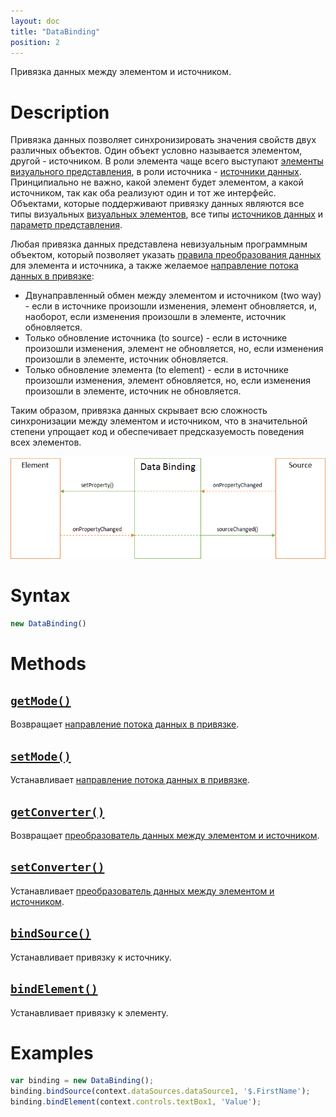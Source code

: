 ```yaml
---
layout: doc
title: "DataBinding"
position: 2
---
```


Привязка данных между элементом и источником.

# Description

Привязка данных позволяет синхронизировать значения свойств двух различных объектов. Один объект
условно называется элементом, другой - источником. В роли элемента чаще всего выступают
[элементы](../KeyConcepts/Element/) [визуального представления](../KeyConcepts/View/), в роли
источника - [источники данных](../DataSources/). Принципиально не важно, какой элемент будет
элементом, а какой источником, так как оба реализуют один и тот же интерфейс. Объектами, которые
поддерживают привязку данных являются все типы визуальных [визуальных элементов](../KeyConcepts/Element/),
все типы [источников данных](../DataSources/) и [параметр представления](../KeyConcepts/Parameter).

Любая привязка данных представлена невизуальным программным объектом, который позволяет указать
[правила преобразования данных](BindingConverter/) для элемента и источника, а также желаемое
[направление потока данных в привязке](BindingMode/):

* Двунаправленный обмен между элементом и источником (two way) - если в источнике произошли изменения,
элемент обновляется, и, наоборот, если изменения произошли в элементе, источник обновляется.
* Только обновление источника (to source) - если в источнике произошли изменения, элемент не обновляется,
но, если изменения произошли в элементе, источник обновляется.
* Только обновление элемента (to element) - если в источнике произошли изменения, элемент обновляется,
но, если изменения произошли в элементе, источник не обновляется.

Таким образом, привязка данных скрывает всю сложность синхронизации между элементом и источником,
что в значительной степени упрощает код и обеспечивает предсказуемость поведения всех элементов.

![](DataBindingAspects.png)

# Syntax

```js
new DataBinding()
```

# Methods

## [`getMode()`](DataBinding.getMode/)

Возвращает [направление потока данных в привязке](BindingMode/).

## [`setMode()`](DataBinding.setMode/)

Устанавливает [направление потока данных в привязке](BindingMode/).

## [`getConverter()`](DataBinding.getConverter/)

Возвращает [преобразователь данных между элементом и источником](BindingConverter/).

## [`setConverter()`](DataBinding.setConverter/)

Устанавливает [преобразователь данных между элементом и источником](BindingConverter/).

## [`bindSource()`](DataBinding.bindSource/)

Устанавливает привязку к источнику.

## [`bindElement()`](DataBinding.bindElement/)

Устанавливает привязку к элементу.

# Examples

```js
var binding = new DataBinding();
binding.bindSource(context.dataSources.dataSource1, '$.FirstName');
binding.bindElement(context.controls.textBox1, 'Value');
```
